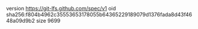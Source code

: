 version https://git-lfs.github.com/spec/v1
oid sha256:f804b4962c35553653178055b64365229189079d1376fada8d43f4648a09d9b2
size 9699
